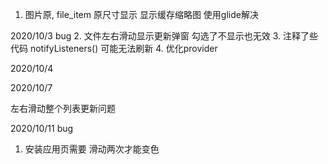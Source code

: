 1. 图片原, file\_item 原尺寸显示 显示缓存缩略图 使用glide解决

2020/10/3 bug
2\. 文件左右滑动显示更新弹窗 勾选了不显示也无效
3\. 注释了些代码 notifyListeners\(\) 可能无法刷新
4\. 优化provider

2020/10/4
<!-- 静态服务 支持对视频的播放  -->

2020/10/7
<!-- 修复加载大尺寸图片 列表奔溃 -->
左右滑动整个列表更新问题

2020/10/11 bug
1. 安装应用页需要 滑动两次才能变色